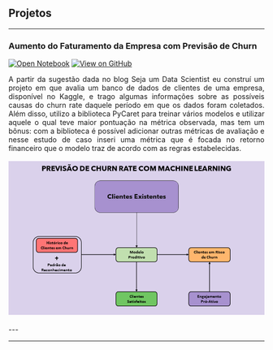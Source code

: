 ## Projetos

---

### Aumento do Faturamento da Empresa com Previsão de Churn

[![Open Notebook](https://img.shields.io/badge/Jupyter-Open_Notebook-blue?logo=Jupyter)](projects/churn_bank.html)
[![View on GitHub](https://img.shields.io/badge/GitHub-View_on_GitHub-blue?logo=GitHub)](https://github.com/math-prog/Churn-Rate-Bank)

<div style="text-align: justify">A partir da sugestão dada no blog Seja um Data Scientist eu construí um projeto em que avalia um banco de dados de clientes de uma empresa, disponível no Kaggle, e trago algumas informações sobre as possíveis causas do churn rate daquele período em que os dados foram coletados. Além disso, utilizo a biblioteca PyCaret para treinar vários modelos e utilizar aquele o qual teve maior pontuação na métrica observada, mas tem um bônus: com a biblioteca é possível adicionar outras métricas de avaliação e nesse estudo de caso inseri uma métrica que é focada no retorno financeiro que o modelo traz de acordo com as regras estabelecidas.</div> 
<br>

<center><img src="images/project-churn-top_bank/churn-rate-prediction.v2.png"/></center>
<br>
---




---

